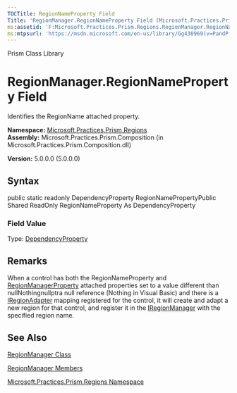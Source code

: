 ```yaml
---
TOCTitle: RegionNameProperty Field
Title: 'RegionManager.RegionNameProperty Field (Microsoft.Practices.Prism.Regions)'
ms:assetid: 'F:Microsoft.Practices.Prism.Regions.RegionManager.RegionNameProperty'
ms:mtpsurl: 'https://msdn.microsoft.com/en-us/library/Gg430969(v=PandP.50)'
---
```


Prism Class Library

RegionManager.RegionNameProperty Field
==========================================

Identifies the RegionName attached property.

**Namespace:** [Microsoft.Practices.Prism.Regions](https://msdn.microsoft.com/library/microsoft.practices.prism.regions)
**Assembly:** Microsoft.Practices.Prism.Composition (in Microsoft.Practices.Prism.Composition.dll)

**Version:** 5.0.0.0 (5.0.0.0)

## Syntax


public static readonly DependencyProperty RegionNamePropertyPublic Shared ReadOnly RegionNameProperty As DependencyProperty
### Field Value

Type: [DependencyProperty](http://msdn.microsoft.com/en-us/library/ms589318)

Remarks
-------

 When a control has both the RegionNameProperty and [RegionManagerProperty](https://msdn.microsoft.com/library/microsoft.practices.prism.regions.regionmanager.regionmanagerproperty) attached properties set to a value different than nullNothingnullptra null reference (Nothing in Visual Basic) and there is a [IRegionAdapter](https://msdn.microsoft.com/library/microsoft.practices.prism.regions.iregionadapter) mapping registered for the control, it will create and adapt a new region for that control, and register it in the [IRegionManager](https://msdn.microsoft.com/library/microsoft.practices.prism.regions.iregionmanager) with the specified region name.

See Also
--------


[RegionManager Class](https://msdn.microsoft.com/library/microsoft.practices.prism.regions.regionmanager)

[RegionManager Members](https://msdn.microsoft.com/allmembers.t:microsoft.practices.prism.regions.regionmanager)

[Microsoft.Practices.Prism.Regions Namespace](https://msdn.microsoft.com/library/microsoft.practices.prism.regions)
